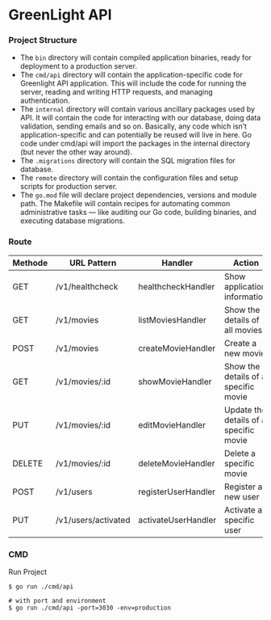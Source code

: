 # GreenLight API

### Project Structure
- The `bin` directory will contain compiled application binaries, ready for deployment
to a production server.
- The `cmd/api` directory will contain the application-specific code for Greenlight API
application. This will include the code for running the server, reading and writing HTTP
requests, and managing authentication.
- The `internal` directory will contain various ancillary packages used by API. It will
contain the code for interacting with our database, doing data validation, sending emails
and so on. Basically, any code which isn’t application-specific and can potentially be
reused will live in here. Go code under cmd/api will import the packages in the
internal directory (but never the other way around).
- The `.migrations` directory will contain the SQL migration files for  database.
- The `remote` directory will contain the configuration files and setup scripts for
production server.
- The `go.mod` file will declare project dependencies, versions and module path.
The Makefile will contain recipes for automating common administrative tasks — like
auditing our Go code, building binaries, and executing database migrations.

### Route

| Methode | URL Pattern         | Handler             | Action                                 |
|---------|---------------------|---------------------|----------------------------------------|
| GET     | /v1/healthcheck     | healthcheckHandler  | Show application information           |
| GET     | /v1/movies          | listMoviesHandler   | Show the details of all movies         |                                        |
| POST    | /v1/movies          | createMovieHandler  | Create a new movie                     |
| GET     | /v1/movies/:id      | showMovieHandler    | Show the details of a specific movie   |
| PUT     | /v1/movies/:id      | editMovieHandler    | Update the details of a specific movie |
| DELETE  | /v1/movies/:id      | deleteMovieHandler  | Delete a specific movie                |
| POST    | /v1/users           | registerUserHandler | Register a new user                    |
| PUT     | /v1/users/activated | activateUserHandler | Activate a specific user               |

### CMD
Run Project
```shell
$ go run ./cmd/api
```
```shell
# with port and environment 
$ go run ./cmd/api -port=3030 -env=production
```
